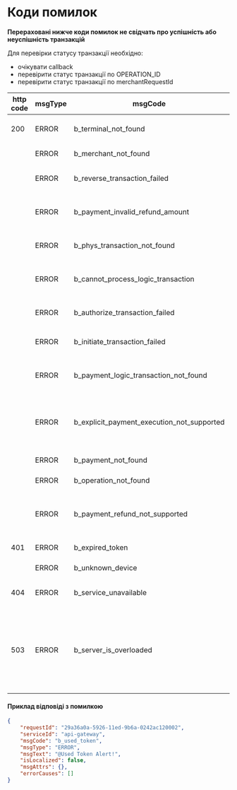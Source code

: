 # Коди помилок

**Перераховані нижче коди помилок не свідчать про успішність або неуспішність транзакцій**

Для перевірки статусу транзакції необхідно:&#x20;

* очікувати callback
* перевірити статус транзакції по OPERATION\_ID
* перевірити статус транзакції по merchantRequestId

<table data-full-width="true"><thead><tr><th width="135.24999999999997"> http  code</th><th> msgType</th><th>msgCode</th><th>msgText</th></tr></thead><tbody><tr><td>200</td><td>ERROR</td><td>b_terminal_not_found</td><td>@Payment terminal not found</td></tr><tr><td><br></td><td>ERROR</td><td>b_merchant_not_found</td><td>@Merchant not found</td></tr><tr><td><br></td><td>ERROR</td><td>b_reverse_transaction_failed</td><td>@Failed to reverse transaction</td></tr><tr><td><br></td><td>ERROR</td><td>b_payment_invalid_refund_amount</td><td>@Payment invalid refund amount</td></tr><tr><td><br></td><td>ERROR</td><td>b_phys_transaction_not_found</td><td>@Phys transaction not found</td></tr><tr><td><br></td><td>ERROR</td><td>b_cannot_process_logic_transaction</td><td>@Cannot process logic transaction</td></tr><tr><td><br></td><td>ERROR</td><td>b_authorize_transaction_failed</td><td>@Failed to authorize transaction</td></tr><tr><td><br></td><td>ERROR</td><td>b_initiate_transaction_failed</td><td>@Failed to initiate transaction</td></tr><tr><td><br></td><td>ERROR</td><td>b_payment_logic_transaction_not_found</td><td>@Payment logic transaction not found</td></tr><tr><td><br></td><td>ERROR</td><td>b_explicit_payment_execution_not_supported</td><td>@Payment type doesn't support explicit execution</td></tr><tr><td><br></td><td>ERROR</td><td>b_payment_not_found</td><td>@Payment not found</td></tr><tr><td><br></td><td>ERROR</td><td>b_operation_not_found</td><td>@Operation not found</td></tr><tr><td><br></td><td>ERROR</td><td>b_payment_refund_not_supported</td><td>@Payment type doesn't support refund</td></tr><tr><td>401</td><td>ERROR</td><td>b_expired_token</td><td>@Token Expired</td></tr><tr><td><br></td><td>ERROR</td><td>b_unknown_device</td><td>@Unknown Device</td></tr><tr><td>404</td><td>ERROR</td><td>b_service_unavailable</td><td>@Service '{service}' unavailable </td></tr><tr><td>503</td><td>ERROR</td><td>b_server_is_overloaded</td><td><p>@Server is overloaded</p><p>(необхідно повторити спробу запиту пізніше)</p></td></tr></tbody></table>

#### Приклад відповіді з помилкою

```json
{
    "requestId": "29a36a0a-5926-11ed-9b6a-0242ac120002",
    "serviceId": "api-gateway",
    "msgCode": "b_used_token",
    "msgType": "ERROR",
    "msgText": "@Used Token Alert!",
    "isLocalized": false,
    "msgAttrs": {},
    "errorCauses": []
}

```
